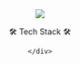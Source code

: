 
<div align="center">
  <img src="https://capsule-render.vercel.app/api?type=transparent&color=000000&height=300&section=header&text=Eden%20Hwang&fontColor=FCCE00" />



🛠 Tech Stack 🛠
	
	</div>
